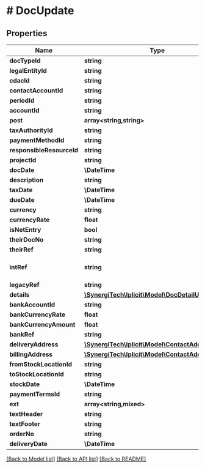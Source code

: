 # # DocUpdate

## Properties

Name | Type | Description | Notes
------------ | ------------- | ------------- | -------------
**docTypeId** | **string** | The document type id | [optional]
**legalEntityId** | **string** | The document legal entity id | [optional]
**cdacId** | **string** | The document custom data access control (CDAC) Id | [optional]
**contactAccountId** | **string** | The document contact account id | [optional]
**periodId** | **string** | The document period id | [optional]
**accountId** | **string** | The document account id | [optional]
**post** | **array<string,string>** | The document posting attributes | [optional]
**taxAuthorityId** | **string** | The document tax authority id | [optional]
**paymentMethodId** | **string** | The document payment method id | [optional]
**responsibleResourceId** | **string** | The document responsible resource id | [optional]
**projectId** | **string** | The document project id | [optional]
**docDate** | **\DateTime** | The document document date | [optional]
**description** | **string** | The document description | [optional]
**taxDate** | **\DateTime** | The document tax date | [optional]
**dueDate** | **\DateTime** | The document due date | [optional]
**currency** | **string** | Currency code. See &#x60;Currency&#x60; catalog. (ISO 4217) | [optional]
**currencyRate** | **float** | The document currency rate | [optional]
**isNetEntry** | **bool** | The document is net entry flag | [optional]
**theirDocNo** | **string** | An external document number | [optional]
**theirRef** | **string** | An external reference code | [optional]
**intRef** | **string** | Optional interface reference. If provided, it must be unique. &lt;a href&#x3D;\&quot;https://docs.iplicit.com/dev/guide/identifiers/index.html\&quot;&gt;Learn more&lt;/a&gt; | [optional]
**legacyRef** | **string** | Alternative / legacy reference code | [optional]
**details** | [**\SynergiTech\Iplicit\Model\DocDetailUpdate[]**](DocDetailUpdate.md) | The document detail items | [optional]
**bankAccountId** | **string** | The document bank account id | [optional]
**bankCurrencyRate** | **float** | The document bank currency rate | [optional]
**bankCurrencyAmount** | **float** | The document bank currency amount | [optional]
**bankRef** | **string** | The document bank reference | [optional]
**deliveryAddress** | [**\SynergiTech\Iplicit\Model\ContactAddressInline**](ContactAddressInline.md) |  | [optional]
**billingAddress** | [**\SynergiTech\Iplicit\Model\ContactAddressInline**](ContactAddressInline.md) |  | [optional]
**fromStockLocationId** | **string** | The document from stock location id | [optional]
**toStockLocationId** | **string** | The document to stock location id | [optional]
**stockDate** | **\DateTime** | The document stock date | [optional]
**paymentTermsId** | **string** | The document default payment terms. See &#x60;PayTerm&#x60; catalog. | [optional]
**ext** | **array<string,mixed>** | Teh document custom fields | [optional]
**textHeader** | **string** | The document header text | [optional]
**textFooter** | **string** | The document footer text | [optional]
**orderNo** | **string** | The document order number | [optional]
**deliveryDate** | **\DateTime** | The document delivery date | [optional]

[[Back to Model list]](../../README.md#models) [[Back to API list]](../../README.md#endpoints) [[Back to README]](../../README.md)
